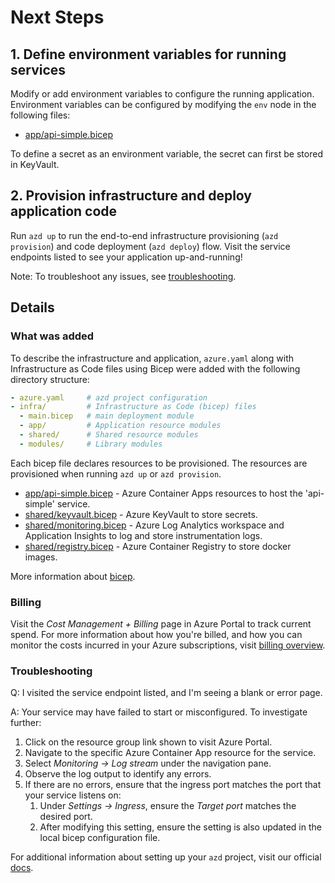 
# Next Steps

## 1. Define environment variables for running services

Modify or add environment variables to configure the running application. Environment variables can be configured by modifying the `env` node in the following files:

- [app/api-simple.bicep](./infra/app/api-simple.bicep)

To define a secret as an environment variable, the secret can first be stored in KeyVault.

## 2. Provision infrastructure and deploy application code

Run `azd up` to run the end-to-end infrastructure provisioning (`azd provision`) and code deployment (`azd deploy`) flow. Visit the service endpoints listed to see your application up-and-running!

Note: To troubleshoot any issues, see [troubleshooting](#troubleshooting).

## Details

### What was added

To describe the infrastructure and application, `azure.yaml` along with Infrastructure as Code files using Bicep were added with the following directory structure:

```yaml
- azure.yaml     # azd project configuration
- infra/         # Infrastructure as Code (bicep) files
  - main.bicep   # main deployment module
  - app/         # Application resource modules
  - shared/      # Shared resource modules
  - modules/     # Library modules
```

Each bicep file declares resources to be provisioned. The resources are provisioned when running `azd up` or `azd provision`.

- [app/api-simple.bicep](./infra/app/api-simple.bicep) - Azure Container Apps resources to host the 'api-simple' service.
- [shared/keyvault.bicep](./infra/shared/keyvault.bicep) - Azure KeyVault to store secrets.
- [shared/monitoring.bicep](./infra/shared/monitoring.bicep) - Azure Log Analytics workspace and Application Insights to log and store instrumentation logs.
- [shared/registry.bicep](./infra/shared/registry.bicep) - Azure Container Registry to store docker images.

More information about [bicep](https://aka.ms/bicep).

### Billing

Visit the *Cost Management + Billing* page in Azure Portal to track current spend. For more information about how you're billed, and how you can monitor the costs incurred in your Azure subscriptions, visit [billing overview](https://learn.microsoft.com/en-us/azure/developer/intro/azure-developer-billing).

### Troubleshooting

Q: I visited the service endpoint listed, and I'm seeing a blank or error page.

A: Your service may have failed to start or misconfigured. To investigate further:

1. Click on the resource group link shown to visit Azure Portal.
1. Navigate to the specific Azure Container App resource for the service.
1. Select *Monitoring -> Log stream* under the navigation pane.
1. Observe the log output to identify any errors.
1. If there are no errors, ensure that the ingress port matches the port that your service listens on:
    1. Under *Settings -> Ingress*, ensure the *Target port* matches the desired port.
    1. After modifying this setting, ensure the setting is also updated in the local bicep configuration file.

For additional information about setting up your `azd` project, visit our official [docs](https://learn.microsoft.com/en-us/azure/developer/azure-developer-cli/make-azd-compatible?pivots=azd-convert).

